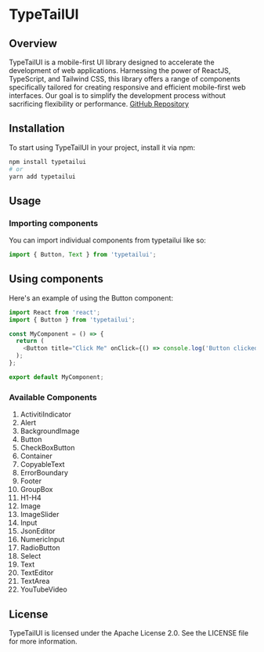 # TypeTailUI

## Overview
TypeTailUI is a mobile-first UI library designed to accelerate the development of web applications. Harnessing the power of ReactJS, TypeScript, and Tailwind CSS, this library offers a range of components specifically tailored for creating responsive and efficient mobile-first web interfaces. Our goal is to simplify the development process without sacrificing flexibility or performance.
[GitHub Repository](https://github.com/Thao-V/typetailui)
## Installation
To start using TypeTailUI in your project, install it via npm:

```bash
npm install typetailui
# or
yarn add typetailui
```
## Usage
### Importing components
You can import individual components from typetailui like so:
```JavaScript
import { Button, Text } from 'typetailui';
```
## Using components
Here's an example of using the Button component:
```JavaScript
import React from 'react';
import { Button } from 'typetailui';

const MyComponent = () => {
  return (
    <Button title="Click Me" onClick={() => console.log('Button clicked')}/>
  );
};

export default MyComponent;

```
### Available Components
1. ActivitiIndicator
2. Alert
3. BackgroundImage
4. Button
5. CheckBoxButton
6. Container
7. CopyableText
8. ErrorBoundary
9. Footer
10. GroupBox
11. H1-H4
12. Image
13. ImageSlider
14. Input
15. JsonEditor
16. NumericInput
17. RadioButton
18. Select
19. Text
20. TextEditor
21. TextArea
22. YouTubeVideo
## License
TypeTailUI is licensed under the Apache License 2.0. See the LICENSE file for more information.